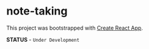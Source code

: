# note-taking

This project was bootstrapped with [Create React App](https://github.com/facebookincubator/create-react-app).

**STATUS** - `Under Development`